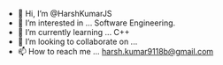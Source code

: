 - 👋 Hi, I’m @HarshKumarJS
- 👀 I’m interested in ... Software Engineering.
- 🌱 I’m currently learning ... C++
- 💞️ I’m looking to collaborate on ...
- 📫 How to reach me ... harsh.kumar9118b@gmail.com

<!---
HarshKumarJS/HarshKumarJS is a ✨ special ✨ repository because its `README.md` (this file) appears on your GitHub profile.
You can click the Preview link to take a look at your changes.
--->
